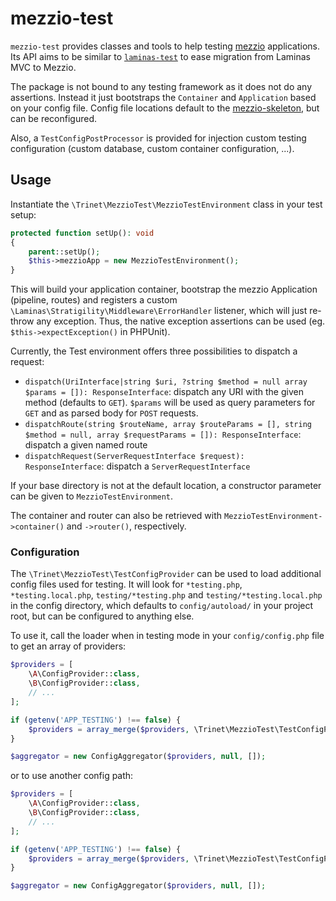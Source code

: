# mezzio-test

`mezzio-test` provides classes and tools to help testing [mezzio](https://github.com/mezzio/mezzio) applications.
Its API aims to be similar to [`laminas-test`](https://github.com/laminas/laminas-test) to ease migration
from Laminas MVC to Mezzio.

The package is not bound to any testing framework as it does not do any assertions. Instead it just bootstraps
the `Container` and `Application` based on your config file. Config file locations default to the
[mezzio-skeleton](https://github.com/mezzio/mezzio-skeleton), but can be reconfigured.

Also, a `TestConfigPostProcessor` is provided for injection custom testing configuration
(custom database, custom container configuration, ...).

## Usage

Instantiate the `\Trinet\MezzioTest\MezzioTestEnvironment` class in your test setup:
```php
protected function setUp(): void
{
    parent::setUp();
    $this->mezzioApp = new MezzioTestEnvironment();
}
```
This will build your application container, bootstrap the mezzio Application (pipeline, routes) and
registers a custom `\Laminas\Stratigility\Middleware\ErrorHandler` listener, which will just re-throw
any exception. Thus, the native exception assertions can be used (eg. `$this->expectException()` in PHPUnit).

Currently, the Test environment offers three possibilities to dispatch a request:
* `dispatch(UriInterface|string $uri, ?string $method = null array $params = []): ResponseInterface`:
dispatch any URI with the given method (defaults to `GET`). `$params` will be used as query parameters for `GET`
and as parsed body for `POST` requests.
* `dispatchRoute(string $routeName, array $routeParams = [], string $method = null, array $requestParams = []): ResponseInterface`:
dispatch a given named route
* `dispatchRequest(ServerRequestInterface $request): ResponseInterface`: dispatch a `ServerRequestInterface`

If your base directory is not at the default location, a constructor parameter can be given to `MezzioTestEnvironment`.

The container and router can also be retrieved with `MezzioTestEnvironment->container()` and `->router()`, respectively.

### Configuration
The `\Trinet\MezzioTest\TestConfigProvider` can be used to load additional config files used for testing.
It will look for `*testing.php`, `*testing.local.php`, `testing/*testing.php` and `testing/*testing.local.php`
in the config directory, which defaults to `config/autoload/` in your project root, but can be configured
to anything else.

To use it, call the loader when in testing mode in your `config/config.php` file to get an array of providers:
```php
$providers = [
    \A\ConfigProvider::class,
    \B\ConfigProvider::class,
    // ...
];

if (getenv('APP_TESTING') !== false) {
    $providers = array_merge($providers, \Trinet\MezzioTest\TestConfigProvider::load());
}

$aggregator = new ConfigAggregator($providers, null, []);
```
or to use another config path:
```php
$providers = [
    \A\ConfigProvider::class,
    \B\ConfigProvider::class,
    // ...
];

if (getenv('APP_TESTING') !== false) {
    $providers = array_merge($providers, \Trinet\MezzioTest\TestConfigProvider::load('custom/path'));
}

$aggregator = new ConfigAggregator($providers, null, []);
```

